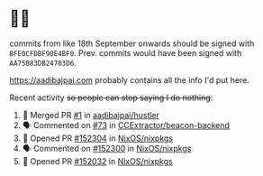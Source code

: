 # 👋🏻
<!--
**aadibajpai/aadibajpai** is a ✨ _special_ ✨ repository because its `README.md` (this file) appears on your GitHub profile.
-->
commits from like 18th September onwards should be signed with `BFE0CFDBF90E4BF0`. Prev. commits would have been signed with `AA75B83DB24703D6`.

https://aadibajpai.com probably contains all the info I'd put here.

Recent activity ~~so people can stop saying I do nothing~~:
<!--START_SECTION:activity-->
1. 🎉 Merged PR [#1](https://github.com/aadibajpai/hustler/pull/1) in [aadibajpai/hustler](https://github.com/aadibajpai/hustler)
2. 🗣 Commented on [#73](https://github.com/CCExtractor/beacon-backend/issues/73) in [CCExtractor/beacon-backend](https://github.com/CCExtractor/beacon-backend)
3. 💪 Opened PR [#152304](https://github.com/NixOS/nixpkgs/pull/152304) in [NixOS/nixpkgs](https://github.com/NixOS/nixpkgs)
4. 🗣 Commented on [#152300](https://github.com/NixOS/nixpkgs/issues/152300) in [NixOS/nixpkgs](https://github.com/NixOS/nixpkgs)
5. 💪 Opened PR [#152032](https://github.com/NixOS/nixpkgs/pull/152032) in [NixOS/nixpkgs](https://github.com/NixOS/nixpkgs)
<!--END_SECTION:activity-->
